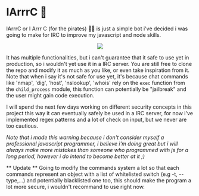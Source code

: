 # IArrrC 🦜
IArrrC or I Arrr C (for the pirates) 🏴‍☠️ is just a simple bot i've decided i was going to make for IRC to improve my javascript and node skills.

<p align="center">
  <img src="https://media3.giphy.com/media/3o6Zt3KyN0vd1S97d6/giphy.gif"/>
</p>

It has multiple functionalities, but i can't guarantee that it safe to use yet in production, so i wouldn't yet use it in a IRC server. You are still free to clone the repo and modify it as much as you like, or even take inspiration from it.
Note that when i say it's not safe for use yet, it's because chat commands like 'nmap', 'dig', 'host', 'nslookup', 'whois' rely on the `exec` function from the `child_process` module, this function can potentially be "jailbreak" and the user might gain code execution.

I will spend the next few days working on different security concepts in this project this way it can eventually safely be used in a IRC server, for now i've implemented regex patterns and a lot of check on input, but we never are too cautious.

*Note that i made this warning because i don't consider myself a professional javascript programmer, i believe i'm doing great but i will always make more mistakes than someone who programmed with js for a long period, however i do intend to become better at it ;)*

** Update ** Going to modify the commands system a lot so that each commands represent an object with a list of whitelisted switch (e.g -t, --type,...) and potentially blacklisted one too, this should make the program a lot more secure, i wouldn't recommand to use right now.
